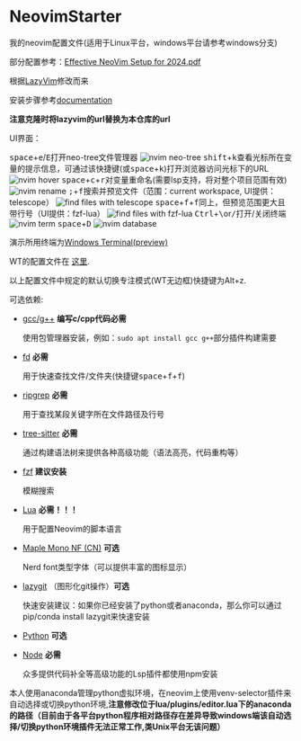 # NeovimStarter

我的neovim配置文件(适用于Linux平台，windows平台请参考windows分支)

部分配置参考：[Effective NeoVim Setup for 2024.pdf](https://cdn.jsdelivr.net/gh/wit-l/static_resources@latest/pdf/Effective%20NeoVim%20Setup%20for%202024.pdf)

根据[LazyVim](https://github.com/LazyVim/starter.git)修改而来

安装步骤参考[documentation](https://lazyvim.github.io/installation)

**注意克隆时将lazyvim的url替换为本仓库的url**

UI界面：

<kbd>space</kbd>+<kbd>e</kbd>/<kbd>E</kbd>打开neo-tree文件管理器
![nvim neo-tree](https://cdn.jsdelivr.net/gh/wit-l/filebed@main/images/17267348327991726734782487.png)
<kbd>shift</kbd>+<kbd>k</kbd>查看光标所在变量的提示信息，可通过该快捷键(或<kbd>space</kbd>+<kbd>k</kbd>)打开浏览器访问光标下的URL
![nvim hover](https://cdn.jsdelivr.net/gh/wit-l/filebed@main/images/17267351508081726735150586.png)
<kbd>space</kbd>+<kbd>c</kbd>+<kbd>r</kbd>对变量重命名(需要lsp支持，将对整个项目范围有效)
![nvim rename](https://cdn.jsdelivr.net/gh/wit-l/static_resources@latest/images/pic/nvim-hover-2.png)
<kbd>;</kbd>+<kbd>f</kbd>搜索并预览文件（范围：current workspace, UI提供：telescope）
![find files with telescope](https://cdn.jsdelivr.net/gh/wit-l/static_resources@latest/images/pic/nvim-float-window.png)
<kbd>space</kbd>+<kbd>f</kbd>+<kbd>f</kbd>同上，但预览范围更大且带行号（UI提供：fzf-lua）
![find files with fzf-lua](https://cdn.jsdelivr.net/gh/wit-l/filebed@main/images/17267376298081726737607064.png)
<kbd>Ctrl</kbd>+<kbd>\\</kbd>or<kbd>/</kbd>打开/关闭终端
![nvim term](https://cdn.jsdelivr.net/gh/wit-l/filebed@main/images/17267372197991726737219265.png)
<kbd>space</kbd>+<kbd>D</kbd>
![nvim database](https://cdn.jsdelivr.net/gh/wit-l/static_resources@latest/images/pic/nvim-database.png)

演示所用终端为[Windows Terminal(preview)](https://github.com/microsoft/terminal)

WT的配置文件在 [这里](https://github.com/WittyCo/Dotfiles/blob/main/windows/WindowsTerminal/settings.json).

以上配置文件中规定的默认切换专注模式(WT无边框)快捷键为Alt+z.

可选依赖:

- [gcc/g++](https://gcc.gnu.org/) **编写c/cpp代码必需**

  使用包管理器安装，例如：`sudo apt install gcc g++`部分插件构建需要

- [fd](https://github.com/sharkdp/fd) **必需**

  用于快速查找文件/文件夹(快捷键<kbd>space</kbd>+<kbd>f</kbd>+<kbd>f</kbd>)

- [ripgrep](https://github.com/BurntSushi/ripgrep) **必需**

  用于查找某段关键字所在文件路径及行号

- [tree-sitter](https://github.com/tree-sitter/tree-sitter) **必需**

  通过构建语法树来提供各种高级功能（语法高亮，代码重构等）

- [fzf](https://github.com/junegunn/fzf) **建议安装**

  模糊搜索

- [Lua](https://github.com/DevelopersCommunity/cmake-lua) **必需！！！**

  用于配置Neovim的脚本语言

- [Maple Mono NF (CN)](https://github.com/subframe7536/maple-font) **可选**

  Nerd font类型字体（可以提供丰富的图标显示）

- [lazygit](https://github.com/jesseduffield/lazygit) （图形化git操作）**可选**

  快速安装建议：如果你已经安装了python或者anaconda，那么你可以通过pip/conda install lazygit来快速安装

- [Python](https://www.python.org/) **可选**

- [Node](https://nodejs.org/) **必需**

  众多提供代码补全等高级功能的Lsp插件都使用npm安装

本人使用anaconda管理python虚拟环境，在neovim上使用venv-selector插件来自动选择或切换python环境,**注意修改位于lua/plugins/editor.lua下的anaconda的路径（目前由于各平台python程序相对路径存在差异导致windows端该自动选择/切换python环境插件无法正常工作,类Unix平台无该问题）**
